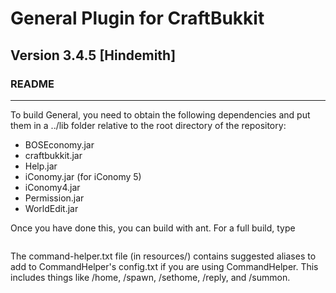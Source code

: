 # General Plugin for CraftBukkit #
## Version 3.4.5 [Hindemith]
### README
- - -

To build General, you need to obtain the following dependencies and put them in a ../lib folder relative
to the root directory of the repository:

* BOSEconomy.jar
* craftbukkit.jar
* Help.jar
* iConomy.jar (for iConomy 5)
* iConomy4.jar
* Permission.jar
* WorldEdit.jar

Once you have done this, you can build with ant. For a full build, type
```ant dist
```

The command-helper.txt file (in resources/) contains suggested aliases to add to CommandHelper's config.txt
if you are using CommandHelper. This includes things like /home, /spawn, /sethome, /reply, and /summon.